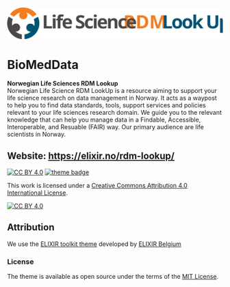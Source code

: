 <!--Added Life Sciences RDM logo--->
<p align="center">
<img src="assets/img/main_logo.svg" width="600" float="center"/>
</p>

# BioMedData
**Norwegian Life Sciences RDM Lookup** <br>
Norwegian Life Science RDM LookUp is a resource aiming to support your life science research on data management in Norway. It acts as a waypost to help you to find data standards, tools, support services and policies relevant to your life sciences research domain. We guide you to the relevant knowledge that can help you manage data in a Findable, Accessible, Interoperable, and Resuable (FAIR) way. Our primary audience are life scientists in Norway.

## Website: https://elixir.no/rdm-lookup/

[![CC BY 4.0][cc-by-shield]][cc-by] 
[![theme badge](https://img.shields.io/badge/ELIXIR%20toolkit%20theme-jekyll-blue?color=0d6efd)](https://github.com/ELIXIR-Belgium/elixir-toolkit-theme)

This work is licensed under a
[Creative Commons Attribution 4.0 International License][cc-by].

[![CC BY 4.0][cc-by-image]][cc-by]

[cc-by]: http://creativecommons.org/licenses/by/4.0/
[cc-by-image]: https://i.creativecommons.org/l/by/4.0/88x31.png
[cc-by-shield]: https://img.shields.io/badge/License-CC%20BY%204.0-lightgrey.svg

## Attribution

We use the [ELIXIR toolkit theme](https://github.com/ELIXIR-Belgium/elixir-toolkit-them) developed by [ELIXIR Belgium](https://github.com/ELIXIR-Belgium)

### License
The theme is available as open source under the terms of the [MIT License](http://opensource.org/licenses/MIT).

